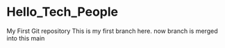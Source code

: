 # Hello_Tech_People
My First Git repository
This is my first branch here.
now branch is merged into this main
